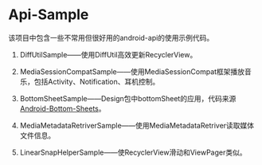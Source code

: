 # Api-Sample

该项目中包含一些不常用但很好用的android-api的使用示例代码。  

1. DiffUtilSample——使用DiffUtil高效更新RecyclerView。

2. MediaSessionCompatSample——使用MediaSessionCompat框架播放音乐，包括Activity、Notification、耳机控制。

3. BottomSheetSample——Design包中bottomSheet的应用，代码来源[Android-Bottom-Sheets](https://github.com/tutsplus/Android-BottomSheets)。

4. MediaMetadataRetriverSample——使用MediaMetadataRetriver读取媒体文件信息。

5. LinearSnapHelperSample——使RecyclerView滑动和ViewPager类似。
